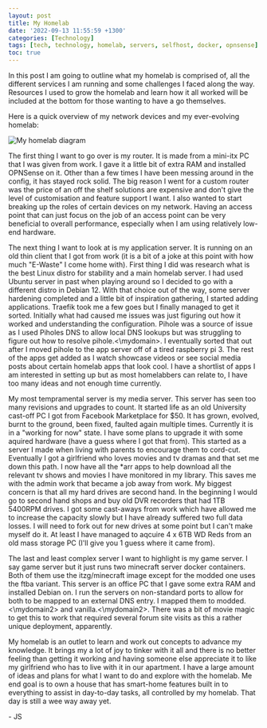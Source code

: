 ```yaml
---
layout: post
title: My Homelab
date: '2022-09-13 11:55:59 +1300'
categories: [Technology]
tags: [tech, technology, homelab, servers, selfhost, docker, opnsense]
toc: true
---
```


In this post I am going to outline what my homelab is comprised of, all the different services I am running and some challenges I faced along the way. Resources I used to grow the homelab and learn how it all worked will be included at the bottom for those wanting to have a go themselves.

Here is a quick overview of my network devices and my ever-evolving homelab:

![My homelab diagram](..\assets\img\homelabNetworkDiagram.png "Network Diagram")

The first thing I want to go over is my router. It is made from a mini-itx PC that I was given from work. I gave it a little bit of extra RAM and installed OPNSense on it. Other than a few times I have been messing around in the config, it has stayed rock solid. The big reason I went for a custom router was the price of an off the shelf solutions are expensive and don't give the level of customisation and feature support I want. I also wanted to start breaking up the roles of certain devices on my network. Having an access point that can just focus on the job of an access point can be very beneficial to overall performance, especially when I am using relatively low-end hardware. 

The next thing I want to look at is my application server. It is running on an old thin client that I got from work (it is a bit of a joke at this point with how much "E-Waste" I come home with). First thing I did was research what is the best Linux distro for stability and a main homelab server. I had used Ubuntu server in past when playing around so I decided to go with a different distro in Debian 12. With that choice out of the way, some server hardening completed and a little bit of inspiration gathering, I started adding applications. Traefik took me a few goes but I finally managed to get it sorted. Initially what had caused me issues was just figuring out how it worked and understanding the configuration. Pihole was a source of issue as I used Piholes DNS to allow local DNS lookups but was struggling to figure out how to resolve pihole.<\mydomain>. I eventually sorted that out after I moved pihole to the app server off of a tired raspberry pi 3. 
The rest of the apps get added as I watch showcase videos or see social media posts about certain homelab apps that look cool. I have a shortlist of apps I am interested in setting up but as most homelabbers can relate to, I have too many ideas and not enough time currently. 

My most tempramental server is my media server. This server has seen too many revisions and upgrades to count. It started life as an old University cast-off PC I got from Facebook Marketplace for $50. It has grown, evolved, burnt to the ground, been fixed, faulted again multiple times. Currently it is in a "working for now" state. I have some plans to upgrade it with some aquired hardware (have a guess where I got that from). This started as a server I made when living with parents to encourage them to cord-cut. Eventually I got a girlfriend who loves movies and tv dramas and that set me down this path. I now have all the *arr apps to help download all the relevant tv shows and movies I have monitored in my library. This saves me with the admin work that became a job away from work. My biggest concern is that all my hard drives are second hand. In the beginning I would go to second hand shops and buy old DVR recorders that had 1TB 5400RPM drives. I got some cast-aways from work which have allowed me to increase the capacity slowly but I have already suffered two full data losses. I will need to fork out for new drives at some point but I can't make myself do it. At least I have managed to aqcuire 4 x 6TB WD Reds from an old mass storage PC (I'll give you 1 guess where it came from). 

The last and least complex server I want to highlight is my game server. I say game server but it just runs two minecraft server docker containers. Both of them use the itzg/minecraft image except for the modded one uses the ftba variant. This server is an office PC that I gave some extra RAM and installed Debian on. I run the servers on non-standard ports to allow for both to be mapped to an external DNS entry. I mapped them to modded.<\mydomain2> and vanilla.<\mydomain2>. There was a bit of movie magic to get this to work that required several forum site visits as this a rather unique deployment, apparently. 

My homelab is an outlet to learn and work out concepts to advance my knowledge. It brings my a lot of joy to tinker with it all and there is no better feeling than getting it working and having someone else appreciate it to like my girlfriend who has to live with it in our apartment. I have a large amount of ideas and plans for what I want to do and explore with the homelab. Me end goal is to own a house that has smart-home features built in to everything to assist in day-to-day tasks, all controlled by my homelab. That day is still a wee way away yet.

\- JS